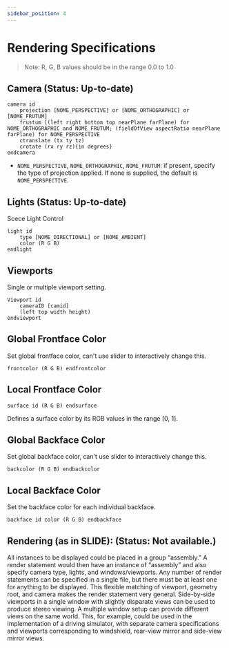 ```yaml
---
sidebar_position: 4
---
```


# Rendering Specifications
> Note: R, G, B values should be in the range 0.0 to 1.0

## Camera (Status: Up-to-date)
```
camera id
    projection [NOME_PERSPECTIVE] or [NOME_ORTHOGRAPHIC] or [NOME_FRUTUM]
    frustum [(left right bottom top nearPlane farPlane) for NOME_ORTHOGRAPHIC and NOME_FRUTUM; (fieldOfView aspectRatio nearPlane farPlane) for NOME_PERSPECTIVE
    ctranslate (tx ty tz)
    crotate (rx ry rz){in degrees}
endcamera
```

* `NOME_PERSPECTIVE`, `NOME_ORTHOGRAPHIC`, `NOME_FRUTUM`: if present, specify the type of projection applied.
If none is supplied, the default is  `NOME_PERSPECTIVE`.

## Lights (Status: Up-to-date)
Scece Light Control
```
light id
    type [NOME_DIRECTIONAL] or [NOME_AMBIENT]
    color (R G B)
endlight
```

## Viewports
Single or multiple viewport setting.
```
Viewport id
    cameraID [camid]
    (left top width height)
endviewport
```

## Global Frontface Color
Set global frontface color, can't use slider to interactively change this.
```
frontcolor (R G B) endfrontcolor
```

## Local Frontface Color
```
surface id (R G B) endsurface
```
Defines a surface color by its RGB values in the range [0, 1].


## Global Backface Color
Set global backface color, can't use slider to interactively change this.
```
backcolor (R G B) endbackcolor
```

## Local Backface Color
Set the backface color for each individual backface.
```
backface id color (R G B) endbackface
```

## Rendering (as in SLIDE): (Status: Not available.)
All instances to be displayed could be placed in a group “assembly.”
A render statement would then have an instance of “assembly” and also specify camera type, lights, and windows/viewports. Any number of render statements can be specified in a single file, but there must be at least one for anything to be displayed. This flexible matching of viewport, geometry root, and camera makes the render statement very general. Side-by-side viewports in a single window with slightly disparate views can be used to produce stereo viewing. A multiple window setup can provide different views on the same world. This, for example, could be used in the implementation of a driving simulator, with separate camera specifications and viewports corresponding to windshield, rear-view mirror and side-view mirror views.


